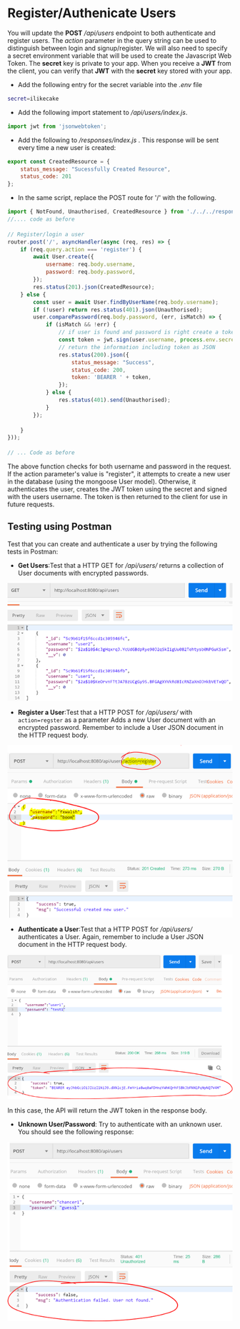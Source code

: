 # Register/Authenicate Users

You will update the **POST** */api/users* endpoint to both authenticate and register users. The *action* parameter in the query string can be used to distinguish between login and signup/register. We will also need to specify a secret environment variable that will be used to create the Javascript Web Token. The  **secret** key is private to your app. When you receive a **JWT** from the client, you can verify that **JWT** with the **secret** key stored with your app.

+ Add the following entry for the secret variable into the *.env* file

~~~bash
secret=ilikecake
~~~

+ Add the following import statement to */api/users/index.js*.

~~~javascript
import jwt from 'jsonwebtoken';
~~~

+ Add the following to  */responses/index.js* . This response will be sent every time a new user is created:

~~~javascript
export const CreatedResource = {
    status_message: "Sucessfully Created Resource",
    status_code: 201
};
~~~

+ In the same script, replace the POST route for '/' with the following.

~~~javascript
import { NotFound, Unauthorised, CreatedResource } from './../../responses';
//.... code as before

// Register/login a user
router.post('/', asyncHandler(async (req, res) => {
    if (req.query.action === 'register') {
        await User.create({
            username: req.body.username,
            password: req.body.password,
        });
        res.status(201).json(CreatedResource);
    } else {
        const user = await User.findByUserName(req.body.username);
        if (!user) return res.status(401).json(Unauthorised);
        user.comparePassword(req.body.password, (err, isMatch) => {
            if (isMatch && !err) {
                // if user is found and password is right create a token
                const token = jwt.sign(user.username, process.env.secret);
                // return the information including token as JSON
                res.status(200).json({
                    status_message: "Success",
                    status_code: 200,
                    token: 'BEARER ' + token,
                });
            } else {
                res.status(401).send(Unauthorised);
            }
        });

    }
}));

// ... Code as before
~~~

The above function checks for both username and password in the request. If the action parameter's value is "register", it attempts to create a new user in the database (using the mongoose User model). Otherwise, it authenticates the user, creates the JWT token using the secret and signed with the users username.
The token is then returned to the client for use in future requests.

## Testing using Postman

Test that you can create and authenticate a user by trying the following tests in Postman:

+ **Get Users**:Test that a HTTP GET for */api/users/* returns a collection of User documents with encrypted passwords.

![Get Users](./img/user1.png)

+ **Register a User**:Test that a HTTP POST for */api/users/* with ``action=regster`` as a parameter Adds a new User document with an encrypted password. Remember to include a User JSON document in the HTTP request body.

![Register a New User](./img/user2.png)

+ **Authenticate a User**:Test that a HTTP POST for */api/users/* authenticates a User. Again, remember to include a User JSON document in the HTTP request body.

![Authenticate a New User](./img/user3.png)

In this case, the API will return the JWT token in the response body.

+ **Unknown User/Password**: Try to authenticate with an unknown user. You should see the following response:

![Unknown User](./img/user4.png)